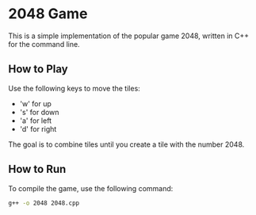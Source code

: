 # 2048 Game

This is a simple implementation of the popular game 2048, written in C++ for the command line.

## How to Play

Use the following keys to move the tiles:

- 'w' for up
- 's' for down
- 'a' for left
- 'd' for right

The goal is to combine tiles until you create a tile with the number 2048.

## How to Run

To compile the game, use the following command:

```bash
g++ -o 2048 2048.cpp